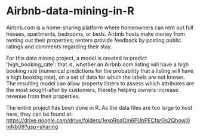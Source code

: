 # Airbnb-data-mining-in-R
Airbnb.com is a home-sharing platform where homeowners can rent out full houses, apartments, bedrooms, or beds. Airbnb hosts make money from renting out their properties; renters provide feedback by posting public ratings and comments regarding their stay.

For this data mining project, a model is created to predict 'high_booking_rate': that is, whether an Airbnb.com listing will have a high booking rate (numerical predictions for the probability that a listing will have a high booking rate), on a set of data for which the labels are not known. The resulting model can allow property listers to assess which attributes are the most sought-after by customers, thereby helping owners increase revenue from their properties.

The entire project has been done in R. As the data files are too large to host here, they can be found at: https://drive.google.com/drive/folders/1exoRcdCm6FUbPECfsrGs2Qhowl0mNb09?usp=sharing 
